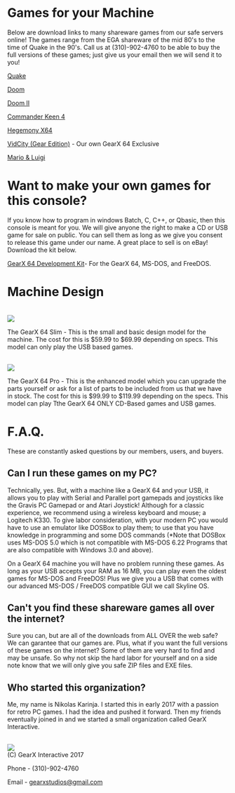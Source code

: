 # Games for your Machine
 Below are download links to many shareware games from our safe servers online! The games range from the EGA shareware of the mid 80's to the time of Quake in the 90's. Call us at (310)-902-4760 to be able to buy the full versions of these games; just give us your email then we will send it to you!
 
 [Quake](https://gearxstudios.github.io/GearX-Hub/quake.zip)
 
 [Doom](https://gearxstudios.github.io/GearX-Hub/doom.zip)
 
 [Doom II](https://gearxstudios.github.io/GearX-Hub/doom2.zip)
 
 [Commander Keen 4](https://gearxstudios.github.io/GearX-Hub/keen4.zip)
 
 [Hegemony X64](https://gearxstudios.github.io/GearX-Hub/)
 
 [VidCity (Gear Edition)](https://gearxstudios.github.io/GearX-Hub/) - Our own GearX 64 Exclusive
 
 [Mario & Luigi](https://gearxstudios.github.io/GearX-Hub/mario.zip)
 
# Want to make your own games for this console?

 If you know how to program in windows Batch, C, C++, or Qbasic, then this console is meant for you. We will give anyone the right to make a CD or USB game for sale on public. You can sell them as long as we give you consent to release this game under our name. A great place to sell is on eBay! Download the kit below.
 
 [GearX 64 Development Kit](https://gearxstudios.github.io/GearX-Hub/)- For the GearX 64, MS-DOS, and FreeDOS.
 
# Machine Design

<br><img src="http://gearxstudios.github.io/GearX-Hub/design.jpeg"/><br>

The GearX 64 Slim - This is the small and basic design model for the machine. The cost for this is $59.99 to $69.99 depending on specs. This model can only play the USB based games.

<br><img src="http://gearxstudios.github.io/GearX-Hub/design2.JPG"/><br>

The GearX 64 Pro - This is the enhanced model which you can upgrade the parts yourself or ask for a list of parts to be included from us that we have in stock. The cost for this is $99.99 to $119.99 depending on the specs. This model can play Tthe GearX 64 ONLY CD-Based games and USB games. 

# F.A.Q.
  These are constantly asked questions by our members, users, and buyers.
 
## Can I run these games on my PC? 
  Technically, yes. But, with a machine like a GearX 64 and your USB, it allows you to play with Serial and Parallel port gamepads and joysticks like the Gravis PC Gamepad or and Atari Joystick! Although for a classic experience, we recommend using a wireless keyboard and mouse; a Logitech K330. To give labor consideration, with your modern PC you would have to use an emulator like DOSBox to play them; to use that you have knowledge in programming and some DOS commands (*Note that DOSBox uses MS-DOS 5.0 which is not compatible with MS-DOS 6.22 Programs that are also compatible with Windows 3.0 and above). 
  
 On a GearX 64 machine you will have no problem running these games. As long as your USB accepts your RAM as 16 MB, you can play even the oldest games for MS-DOS and FreeDOS! Plus we give you a USB that comes with our advanced MS-DOS / FreeDOS compatible GUI we call Skyline OS.
 
## Can't you find these shareware games all over the internet?
 Sure you can, but are all of the downloads from ALL OVER the web safe? We can garantee that our games are. Plus, what if you want the full versions of these games on the internet? Some of them are very hard to find and may be unsafe. So why not skip the hard labor for yourself and on a side note know that we will only give you safe ZIP files and EXE files.
 
## Who started this organization?
 Me, my name is Nikolas Karinja. I started this in early 2017 with a passion for retro PC games. I had the idea and pushed it forward. Then my friends eventually joined in and we started a small organization called GearX Interactive.

<br><img src="http://gearxstudios.github.io/GearX-Hub/LOGO.png"/><br>
(C) GearX Interactive 2017

Phone - (310)-902-4760

Email - gearxstudios@gmail.com
